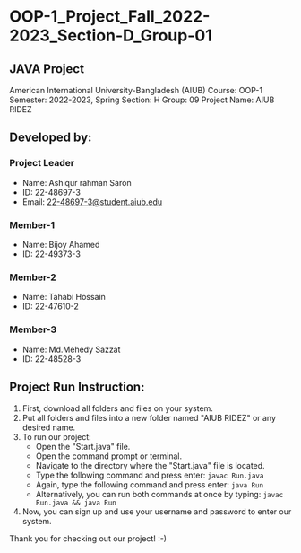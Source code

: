 # OOP-1_Project_Fall_2022-2023_Section-D_Group-01

## JAVA Project
American International University-Bangladesh (AIUB)
Course: OOP-1
Semester: 2022-2023, Spring
Section: H
Group: 09
Project Name: AIUB RIDEZ

## Developed by:
### Project Leader
- Name: Ashiqur rahman Saron
- ID: 22-48697-3
- Email: 22-48697-3@student.aiub.edu

### Member-1
- Name: Bijoy Ahamed
- ID: 22-49373-3

### Member-2
- Name: Tahabi Hossain
- ID: 22-47610-2

### Member-3
- Name: Md.Mehedy Sazzat
- ID: 22-48528-3

## Project Run Instruction:
1. First, download all folders and files on your system.
2. Put all folders and files into a new folder named "AIUB RIDEZ" or any desired name.
3. To run our project:
   - Open the "Start.java" file.
   - Open the command prompt or terminal.
   - Navigate to the directory where the "Start.java" file is located.
   - Type the following command and press enter: `javac Run.java`
   - Again, type the following command and press enter: `java Run`
   - Alternatively, you can run both commands at once by typing: `javac Run.java && java Run`
4. Now, you can sign up and use your username and password to enter our system.

Thank you for checking out our project! :-)
